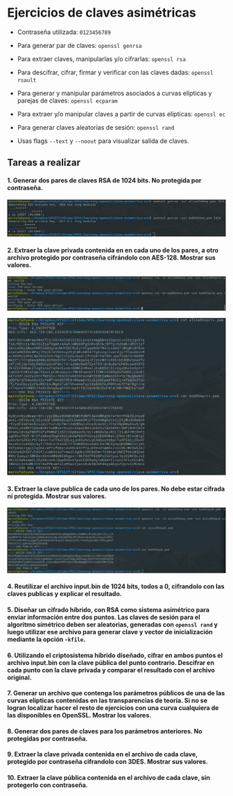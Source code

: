 # Ejercicios de claves asimétricas

* Contraseña utilizada: `0123456789`
* Para generar par de claves: `openssl genrsa`
* Para extraer claves, manipularlas y/o cifrarlas: `openssl rsa`
* Para descifrar, cifrar, firmar y verificar con las claves dadas: `openssl rsault`
* Para generar y manipular parámetros asociados a curvas elípticas y parejas de claves: `openssl ecparam`
* Para extraer y/o manipular claves a partir de curvas elípticas: `openssl ec`
* Para generar claves aleatorias de sesión: `openssl rand`

* Usas flags `--text` y `--noout` para visualizar salida de claves.

## Tareas a realizar

#### 1. Generar dos pares de claves RSA de 1024 bits. No protegida por contraseña.

![Generacion pares de claves](./imagenes/1-asimetrica.png)

#### 2. Extraer la clave privada contenida en en cada uno de los pares, a otro archivo protegido por contraseña cifrándolo con AES-128. Mostrar sus valores.

![Extraccion claves privadas](./imagenes/2-asimetrica.png)

![Extraccion claves privadas](./imagenes/2-1-asimetrica.png)

#### 3. Extraer la clave publica de cada uno de los pares. No debe estar cifrada ni protegida. Mostrar sus valores.

![Extraccion claves publicas](./imagenes/3-asimetrica.png)

#### 4. Reutilizar el archivo input.bin de 1024 bits, todos a 0, cifrandolo con las claves publicas y explicar el resultado.

#### 5. Diseñar un cifrado híbrido, con RSA como sistema asimétrico para enviar información entre dos puntos. Las claves de sesión para el algoritmo simétrico deben ser aleatorias, generadas con `openssl rand` y luego utilizar ese archivo para generar clave y vector de inicialización mediante la opción `-kfile`.

#### 6. Utilizando el criptosistema híbrido diseñado, cifrar en ambos puntos el archivo input.bin con la clave pública del punto contrario. Descifrar en cada punto con la clave privada y comparar el resultado con el archivo original.

#### 7. Generar un archivo que contenga los parámetros públicos de una de las curvas elípticas contenidas en las transparencias de teoría. Si no se logran localizar hacer el resto de ejercicios con una curva cualquiera de las disponibles en OpenSSL. Mostrar los valores.

#### 8. Generar dos pares de claves para los parámetros anteriores. No protegidas por contraseña.

#### 9. Extraer la clave privada contenida en el archivo  de cada clave, protegido por contraseña cifrandolo con 3DES. Mostrar sus valores.

#### 10. Extraer la clave pública contenida en el archivo de cada clave, sin protegerlo con contraseña.
